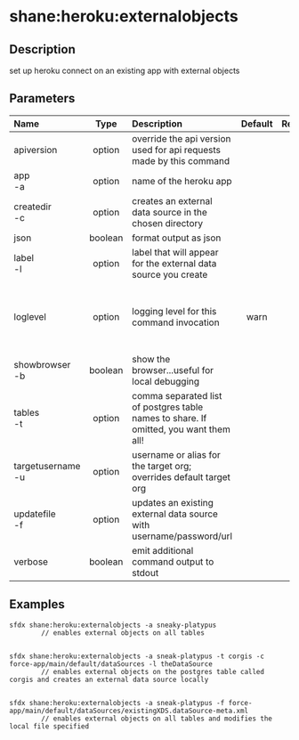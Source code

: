 <!-- This file has been generated with command 'sfdx hardis:doc:plugin:generate'. Please do not update it manually or it may be overwritten -->
# shane:heroku:externalobjects

## Description

set up heroku connect on an existing app with external objects

## Parameters

|Name|Type|Description|Default|Required|Options|
|:---|:--:|:----------|:-----:|:------:|:-----:|
|apiversion|option|override the api version used for api requests made by this command||||
|app<br/>-a|option|name of the heroku app||||
|createdir<br/>-c|option|creates an external data source in the chosen directory||||
|json|boolean|format output as json||||
|label<br/>-l|option|label that will appear for the external data source you create||||
|loglevel|option|logging level for this command invocation|warn||trace<br/>debug<br/>info<br/>warn<br/>error<br/>fatal|
|showbrowser<br/>-b|boolean|show the browser...useful for local debugging||||
|tables<br/>-t|option|comma separated list of postgres table names to share.  If omitted, you want them all!||||
|targetusername<br/>-u|option|username or alias for the target org; overrides default target org||||
|updatefile<br/>-f|option|updates an existing external data source with username/password/url||||
|verbose|boolean|emit additional command output to stdout||||

## Examples

```shell
sfdx shane:heroku:externalobjects -a sneaky-platypus
        // enables external objects on all tables
        
```

```shell
sfdx shane:heroku:externalobjects -a sneak-platypus -t corgis -c force-app/main/default/dataSources -l theDataSource
        // enables external objects on the postgres table called corgis and creates an external data source locally
        
```

```shell
sfdx shane:heroku:externalobjects -a sneak-platypus -f force-app/main/default/dataSources/existingXDS.dataSource-meta.xml
        // enables external objects on all tables and modifies the local file specified
        
```


